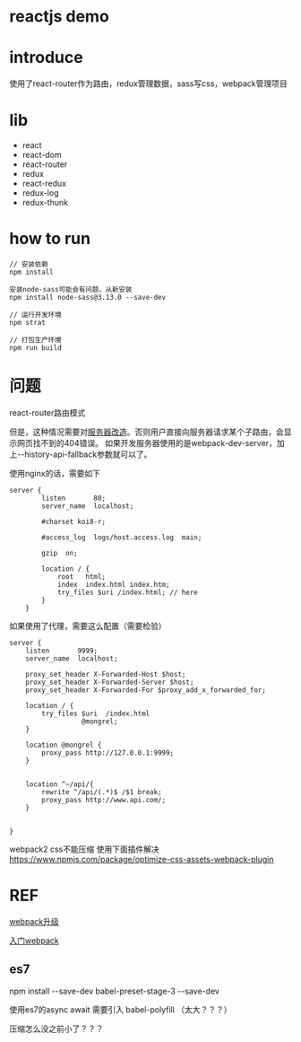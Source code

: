 # reactjs demo

# introduce
使用了react-router作为路由，redux管理数据，sass写css，webpack管理项目

# lib
- react
- react-dom
- react-router
- redux
- react-redux
- redux-log
- redux-thunk


# how to run

~~~
// 安装依赖
npm install

安装node-sass可能会有问题，从新安装
npm install node-sass@3.13.0 --save-dev

// 运行开发环境 
npm strat

// 打包生产环境
npm run build 
~~~


# 问题
react-router路由模式

但是，这种情况需要对[服务器改造](https://github.com/ReactTraining/react-router/blob/master/docs/guides/Histories.md#configuring-your-server)。否则用户直接向服务器请求某个子路由，会显示网页找不到的404错误。
如果开发服务器使用的是webpack-dev-server，加上--history-api-fallback参数就可以了。


使用nginx的话，需要如下
~~~
server {
        listen       80;
        server_name  localhost;

        #charset koi8-r;

        #access_log  logs/host.access.log  main;

		gzip  on;
		
        location / {
            root   html;
            index  index.html index.htm;
			try_files $uri /index.html; // here
        }
	}
~~~

如果使用了代理，需要这么配置（需要检验）
~~~
server {
    listen       9999;
    server_name  localhost;

    proxy_set_header X-Forwarded-Host $host;
	proxy_set_header X-Forwarded-Server $host;
	proxy_set_header X-Forwarded-For $proxy_add_x_forwarded_for;

    location / {
		try_files $uri  /index.html
				  @mongrel;
	}

	location @mongrel {
		proxy_pass http://127.0.0.1:9999;
	}

	
	location ^~/api/{
		rewrite ^/api/(.*)$ /$1 break;
		proxy_pass http://www.api.com/;
	}
	

}
~~~

webpack2 css不能压缩 使用下面插件解决
https://www.npmjs.com/package/optimize-css-assets-webpack-plugin

# REF
[webpack升级](https://webpack.js.org/guides/migrating/)

[入门webpack](http://web.jobbole.com/87408/)



## es7
 npm install --save-dev babel-preset-stage-3 --save-dev

使用es7的async await  需要引入 babel-polyfill （太大？？？）

压缩怎么没之前小了？？？